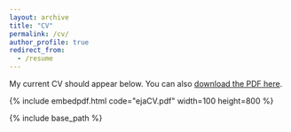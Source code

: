 ```yaml
---
layout: archive
title: "CV"
permalink: /cv/
author_profile: true
redirect_from:
  - /resume
---
```


My current CV should appear below. You can also [download the PDF here](https://eejjaa.github.io/files/ejaCV.pdf).

{% include embedpdf.html code="ejaCV.pdf" width=100 height=800 %}




{% include base_path %}
